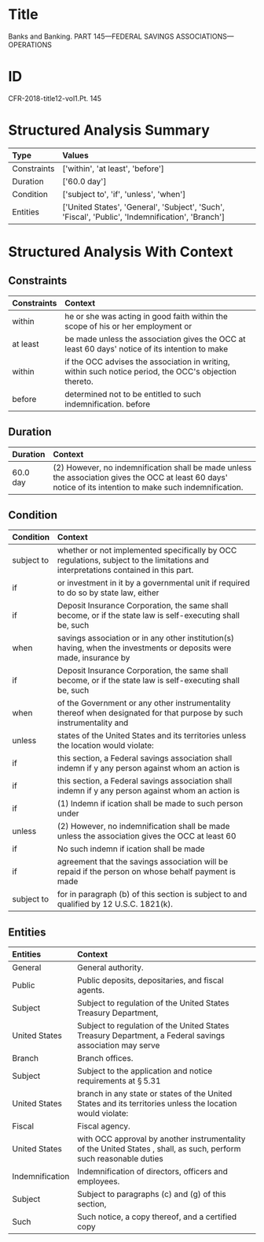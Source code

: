 # Title

 Banks and Banking. PART 145—FEDERAL SAVINGS ASSOCIATIONS—OPERATIONS


# ID

 CFR-2018-title12-vol1.Pt. 145


# Structured Analysis Summary

| Type        | Values                                                                                           |
|:------------|:-------------------------------------------------------------------------------------------------|
| Constraints | ['within', 'at least', 'before']                                                                 |
| Duration    | ['60.0 day']                                                                                     |
| Condition   | ['subject to', 'if', 'unless', 'when']                                                           |
| Entities    | ['United States', 'General', 'Subject', 'Such', 'Fiscal', 'Public', 'Indemnification', 'Branch'] |


# Structured Analysis With Context

 


## Constraints

| Constraints   | Context                                                                                                 |
|:--------------|:--------------------------------------------------------------------------------------------------------|
| within        | he or she was acting in good faith within the scope of his or her employment or                         |
| at least      | be made unless the association gives the OCC at least 60 days' notice of its intention to make          |
| within        | if the OCC advises the association in writing, within  such notice period, the OCC's objection thereto. |
| before        | determined not to be entitled to such indemnification. before                                           |


## Duration

| Duration   | Context                                                                                                                                                    |
|:-----------|:-----------------------------------------------------------------------------------------------------------------------------------------------------------|
| 60.0 day   | (2) However, no indemnification shall be made unless the association gives the OCC at least 60 days' notice of its intention to make such indemnification. |


## Condition

| Condition   | Context                                                                                                                             |
|:------------|:------------------------------------------------------------------------------------------------------------------------------------|
| subject to  | whether or not implemented specifically by OCC regulations, subject to  the limitations and interpretations contained in this part. |
| if          | or investment in it by a governmental unit if required to do so by state law, either                                                |
| if          | Deposit Insurance Corporation, the same shall become, or if the state law is self-executing shall be, such                          |
| when        | savings association or in any other institution(s) having, when the investments or deposits were made, insurance by                 |
| if          | Deposit Insurance Corporation, the same shall become, or if the state law is self-executing shall be, such                          |
| when        | of the Government or any other instrumentality thereof when designated for that purpose by such instrumentality and                 |
| unless      | states of the United States and its territories unless  the location would violate:                                                 |
| if          | this section, a Federal savings association shall indemn if y any person against whom an action is                                  |
| if          | this section, a Federal savings association shall indemn if y any person against whom an action is                                  |
| if          | (1) Indemn if ication shall be made to such person under                                                                            |
| unless      | (2) However, no indemnification shall be made  unless the association gives the OCC at least 60                                     |
| if          | No such indemn if ication shall be made                                                                                             |
| if          | agreement that the savings association will be repaid if the person on whose behalf payment is made                                 |
| subject to  | for in paragraph (b) of this section is subject to  and qualified by 12 U.S.C. 1821(k).                                             |


## Entities

| Entities        | Context                                                                                                            |
|:----------------|:-------------------------------------------------------------------------------------------------------------------|
| General         | General  authority.                                                                                                |
| Public          | Public  deposits, depositaries, and fiscal agents.                                                                 |
| Subject         | Subject to regulation of the United States Treasury Department,                                                    |
| United States   | Subject to regulation of the  United States Treasury Department, a Federal savings association may serve           |
| Branch          | Branch  offices.                                                                                                   |
| Subject         | Subject to the application and notice requirements at &#167;&#8201;5.31                                            |
| United States   | branch in any state or states of the United States  and its territories unless the location would violate:         |
| Fiscal          | Fiscal  agency.                                                                                                    |
| United States   | with OCC approval by another instrumentality of the United States , shall, as such, perform such reasonable duties |
| Indemnification | Indemnification  of directors, officers and employees.                                                             |
| Subject         | Subject to paragraphs (c) and (g) of this section,                                                                 |
| Such            | Such notice, a copy thereof, and a certified copy                                                                  |


